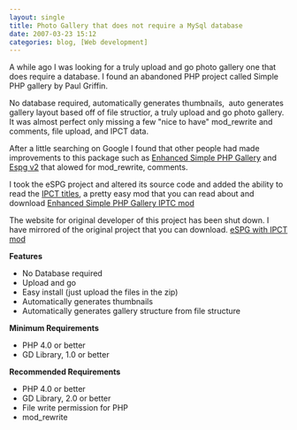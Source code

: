 ```yaml
---
layout: single
title: Photo Gallery that does not require a MySql database 
date: 2007-03-23 15:12
categories: blog, [Web development]
---
```

A while ago I was looking for a truly upload and go photo gallery one that does require a database. I found an abandoned PHP project called Simple PHP gallery by Paul Griffin.

No database required, automatically generates thumbnails,  auto generates gallery layout based off of file structior, a truly upload and go photo gallery. It was almost perfect only missing a few "nice to have" mod_rewrite and comments, file upload, and IPCT data.

After a little searching on Google I found that other people had made improvements to this package such as <a href="http://www.quirm.net/category.php?id=14" aiotarget="false" aiotitle="Enhanced Simple PHP Gallery and">Enhanced Simple PHP Gallery</a> and <a href="http://memory.org/point.b/open.source/">Espg v2</a> that alowed for mod_rewrite, comments.

I took the eSPG project and altered its source code and added the ability to read the <a href="http://www.abluestar.com/utilities/ephpg_iptc/">IPCT titles</a>, a pretty easy mod that you can read about and download <a href="http://www.abluestar.com/utilities/ephpg_iptc/">Enhanced Simple PHP Gallery IPTC mod</a>

The website for original developer of this project has been shut down. I have mirrored of the original project that you can download. <a href="http://www.abluestar.com/utilities/ephpg_iptc/espg_1_72_iptc.zip">eSPG with IPCT mod</a>

<strong>Features</strong>
<ul>
	<li>No Database required</li>
	<li>Upload and go</li>
	<li>Easy install (just upload the files in the zip)</li>
	<li>Automatically generates thumbnails</li>
	<li>Automatically generates gallery structure from file structure</li>
</ul>
<strong>Minimum Requirements</strong>
<ul>
	<li>     PHP 4.0 or better</li>
	<li>     GD Library, 1.0 or better</li>
</ul>
<strong> Recommended Requirements</strong>
<ul>
	<li>     PHP 4.0 or better</li>
	<li>     GD Library, 2.0 or better</li>
	<li>     File write permission for PHP</li>
	<li>     mod_rewrite</li>
</ul>
